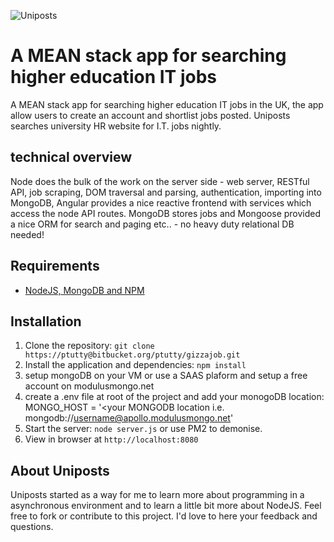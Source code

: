 ![Uniposts](http://uniposts.co.uk/images/logo.png)

# A MEAN stack app for searching higher education IT jobs

A MEAN stack app for searching higher education IT jobs in the UK, the app allow users to create an account and shortlist jobs posted. Uniposts searches university HR website for I.T. jobs nightly.

## technical overview

Node does the bulk of the work on the server side - web server, RESTful API, job scraping, DOM traversal and parsing, authentication, importing into MongoDB, 
Angular provides a nice reactive frontend with services which access the node API routes.
MongoDB stores jobs and Mongoose provided a nice ORM for search and paging etc.. - no heavy duty relational DB needed!

## Requirements

- [NodeJS, MongoDB and NPM](http://nodejs.org)

## Installation

1. Clone the repository: `git clone https://ptutty@bitbucket.org/ptutty/gizzajob.git`
2. Install the application and dependencies: `npm install`
3. setup mongoDB on your VM or use a SAAS plaform and setup a free account on modulusmongo.net
5. create a .env file at root of the project and add your monogoDB location:
MONGO_HOST = '<your MONGODB location i.e. mongodb://username@apollo.modulusmongo.net'
6. Start the server: `node server.js` or use PM2 to demonise.
7. View in browser at `http://localhost:8080`

## About Uniposts

Uniposts started as a way for me to learn more about programming in a asynchronous environment and to learn a little bit more about NodeJS. Feel free to fork or contribute to this project. I'd love to here your feedback and questions.


